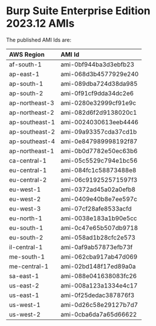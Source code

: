 # Burp Suite Enterprise Edition 2023.12 AMIs

The published AMI Ids are:

| AWS Region | AMI Id |
| :--------- | :----- |
| af-south-1 | ami-0bf944ba3d3ebfb23 |
| ap-east-1 | ami-068d3b4577929e240 |
| ap-south-1 | ami-089dba724d38da985 |
| ap-south-2 | ami-0f91cf9dda34dc2e6 |
| ap-northeast-3 | ami-0280e32999cf91e9c |
| ap-northeast-2 | ami-082d6f2d9138020c1 |
| ap-southeast-1 | ami-0024030613eeb4446 |
| ap-southeast-2 | ami-09a93357cda37cd1b |
| ap-southeast-4 | ami-0e847989998192f87 |
| ap-northeast-1 | ami-0b0d7782e50ec63b6 |
| ca-central-1 | ami-05c5529c794e1bc56 |
| eu-central-1 | ami-084fc1c58873488e8 |
| eu-central-2 | ami-06c919252571597f3 |
| eu-west-1 | ami-0372ad45a02a0efb8 |
| eu-west-2 | ami-0409e40b8e7ee597c |
| eu-west-3 | ami-07cf28afe8533acfd |
| eu-north-1 | ami-0038e183a1b90e5cc |
| eu-south-1 | ami-0c47e65b507db9718 |
| eu-south-2 | ami-058ad1b28cfc2e573 |
| il-central-1 | ami-0af9ab57873efb73f |
| me-south-1 | ami-062cba917ab47d069 |
| me-central-1 | ami-02bd148f17ed89a0a |
| sa-east-1 | ami-088e041638083fc26 |
| us-east-2 | ami-008a123a1334e4c17 |
| us-east-1 | ami-0f25dedac387876f3 |
| us-west-1 | ami-0d26c58e29127b7d7 |
| us-west-2 | ami-0cba6da7a65d66622 |
